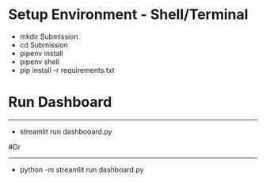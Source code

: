 # Setup Environment - Shell/Terminal
>
- mkdir Submission
- cd Submission
- pipenv install
- pipenv shell
- pip install -r requirements.txt

# Run Dashboard
---
- streamlit run dashbooard.py

#Or

---
- python -m streamlit run dashboard.py
